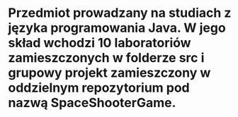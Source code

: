 # Przedmiot prowadzany na studiach z języka programowania Java. W jego skład wchodzi 10 laboratoriów zamieszczonych w folderze src i grupowy projekt zamieszczony w oddzielnym repozytorium pod nazwą SpaceShooterGame.
